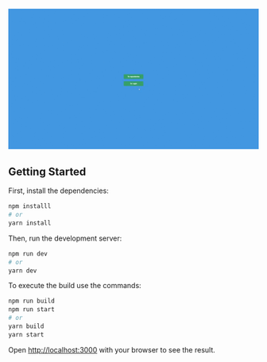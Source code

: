 
 <p align="center">
  <img src="https://github.com/DiegoSouza7/github-redesign/blob/main/Github-redisign.gif" alt="github-redesign" />
 <p/>

## Getting Started

First, install the dependencies:

```bash
npm installl
# or
yarn install

```
Then, run the development server:
```bash
npm run dev
# or
yarn dev
```

To execute the build use the commands:

```bash
npm run build
npm run start
# or
yarn build
yarn start
```
Open [http://localhost:3000](http://localhost:3000) with your browser to see the result.
